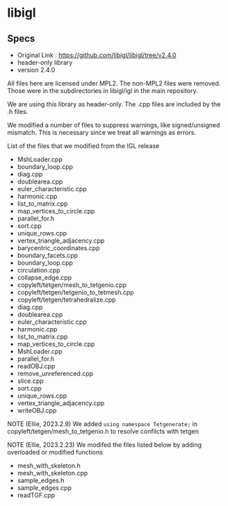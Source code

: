 # libigl

## Specs 
- Original Link : https://github.com/libigl/libigl/tree/v2.4.0
- header-only library
- version 2.4.0

All files here are licensed under MPL2. The non-MPL2 files were removed. Those were in the subdirectories in libigl/igl in the main repository.

We are using this library as header-only. The .cpp files are included by the .h files.

We modified a number of files to suppress warnings, like signed/unsigned mismatch. This is necessary since we treat all warnings as errors.

List of the files that we modified from the IGL release <br>
- MshLoader.cpp <br>
- boundary_loop.cpp <br>
- diag.cpp <br>
- doublearea.cpp <br>
- euler_characteristic.cpp <br>
- harmonic.cpp <br>
- list_to_matrix.cpp <br>
- map_vertices_to_circle.cpp <br>
- parallel_for.h <br>
- sort.cpp <br>
- unique_rows.cpp <br>
- vertex_triangle_adjacency.cpp <br>
- barycentric_coordinates.cpp <br>
- boundary_facets.cpp <br>
- boundary_loop.cpp <br>
- circulation.cpp <br>
- collapse_edge.cpp <br>
- copyleft/tetgen/mesh_to_tetgenio.cpp<br>
- copyleft/tetgen/tetgenio_to_tetmesh.cpp<br>
- copyleft/tetgen/tetrahedralize.cpp<br>
- diag.cpp <br>
- doublearea.cpp <br>
- euler_characteristic.cpp <br>
- harmonic.cpp <br>
- list_to_matrix.cpp <br>
- map_vertices_to_circle.cpp <br>
- MshLoader.cpp <br>
- parallel_for.h <br>
- readOBJ.cpp <br>
- remove_unreferenced.cpp <br>
- slice.cpp <br>
- sort.cpp <br>
- unique_rows.cpp <br>
- vertex_triangle_adjacency.cpp <br>
- writeOBJ.cpp <br>

NOTE (Ellie, 2023.2.9)
We added `using namespace Tetgenerate;` in copyleft/tetgen/mesh_to_tetgenio.h to resolve confilcts with tetgen

NOTE (Ellie, 2023.2.23)
We modifed the files listed below by adding overloaded or modified functions
- mesh_with_skeleton.h
- mesh_with_skeleton.cpp
- sample_edges.h
- sample_edges.cpp
- readTGF.cpp